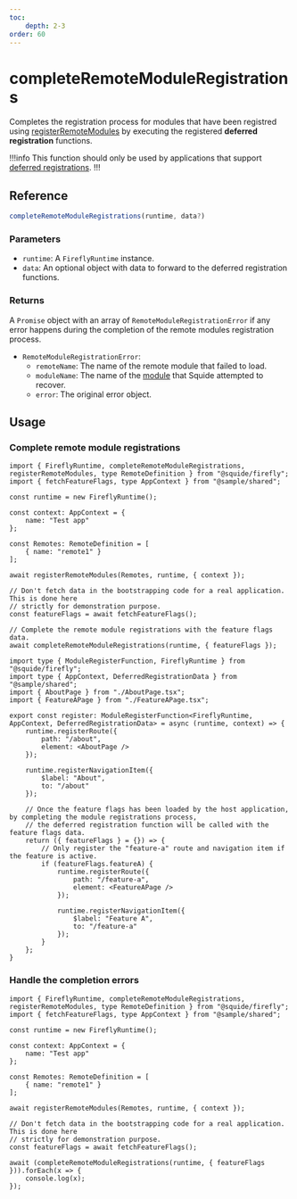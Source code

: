 ```yaml
---
toc:
    depth: 2-3
order: 60
---
```


# completeRemoteModuleRegistrations

Completes the registration process for modules that have been registred using [registerRemoteModules](./registerRemoteModules.md) by executing the registered **deferred registration** functions.

!!!info
This function should only be used by applications that support [deferred registrations](./registerRemoteModules.md#defer-the-registration-of-routes-or-navigation-items).
!!!

## Reference

```ts
completeRemoteModuleRegistrations(runtime, data?)
```

### Parameters

- `runtime`: A `FireflyRuntime` instance.
- `data`: An optional object with data to forward to the deferred registration functions.

### Returns

A `Promise` object with an array of `RemoteModuleRegistrationError` if any error happens during the completion of the remote modules registration process.

- `RemoteModuleRegistrationError`:
    - `remoteName`: The name of the remote module that failed to load.
    - `moduleName`: The name of the [module](#name) that Squide attempted to recover.
    - `error`: The original error object.

## Usage

### Complete remote module registrations

```tsx !#18,21 host/src/bootstrap.tsx
import { FireflyRuntime, completeRemoteModuleRegistrations, registerRemoteModules, type RemoteDefinition } from "@squide/firefly";
import { fetchFeatureFlags, type AppContext } from "@sample/shared";

const runtime = new FireflyRuntime();

const context: AppContext = {
    name: "Test app"
};

const Remotes: RemoteDefinition = [
    { name: "remote1" }
];

await registerRemoteModules(Remotes, runtime, { context });

// Don't fetch data in the bootstrapping code for a real application. This is done here
// strictly for demonstration purpose.
const featureFlags = await fetchFeatureFlags();

// Complete the remote module registrations with the feature flags data.
await completeRemoteModuleRegistrations(runtime, { featureFlags });
```

```tsx !#19-32 remote-module/src/register.tsx
import type { ModuleRegisterFunction, FireflyRuntime } from "@squide/firefly";
import type { AppContext, DeferredRegistrationData } from "@sample/shared";
import { AboutPage } from "./AboutPage.tsx";
import { FeatureAPage } from "./FeatureAPage.tsx";

export const register: ModuleRegisterFunction<FireflyRuntime, AppContext, DeferredRegistrationData> = async (runtime, context) => {
    runtime.registerRoute({
        path: "/about",
        element: <AboutPage />
    });

    runtime.registerNavigationItem({
        $label: "About",
        to: "/about"
    });

    // Once the feature flags has been loaded by the host application, by completing the module registrations process,
    // the deferred registration function will be called with the feature flags data.
    return ({ featureFlags } = {}) => {
        // Only register the "feature-a" route and navigation item if the feature is active.
        if (featureFlags.featureA) {
            runtime.registerRoute({
                path: "/feature-a",
                element: <FeatureAPage />
            });

            runtime.registerNavigationItem({
                $label: "Feature A",
                to: "/feature-a"
            });
        }
    };
}
```

### Handle the completion errors

```tsx !#20-22 host/src/bootstrap.tsx
import { FireflyRuntime, completeRemoteModuleRegistrations, registerRemoteModules, type RemoteDefinition } from "@squide/firefly";
import { fetchFeatureFlags, type AppContext } from "@sample/shared";

const runtime = new FireflyRuntime();

const context: AppContext = {
    name: "Test app"
};

const Remotes: RemoteDefinition = [
    { name: "remote1" }
];

await registerRemoteModules(Remotes, runtime, { context });

// Don't fetch data in the bootstrapping code for a real application. This is done here
// strictly for demonstration purpose.
const featureFlags = await fetchFeatureFlags();

await (completeRemoteModuleRegistrations(runtime, { featureFlags })).forEach(x => {
    console.log(x);
});
```
 
